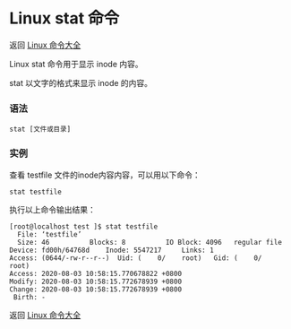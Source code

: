 # Linux stat 命令

返回 [Linux 命令大全](https://ahuang007.github.com/Linux-Command)

Linux stat 命令用于显示 inode 内容。

stat 以文字的格式来显示 inode 的内容。

### 语法

```
stat [文件或目录]
```

### 实例

查看 testfile 文件的inode内容内容，可以用以下命令：

```
stat testfile
```

执行以上命令输出结果：

```
[root@localhost test ]$ stat testfile
  File: ‘testfile’
  Size: 46        	Blocks: 8          IO Block: 4096   regular file
Device: fd00h/64768d	Inode: 5547217     Links: 1
Access: (0644/-rw-r--r--)  Uid: (    0/    root)   Gid: (    0/    root)
Access: 2020-08-03 10:58:15.770678822 +0800
Modify: 2020-08-03 10:58:15.772678939 +0800
Change: 2020-08-03 10:58:15.772678939 +0800
 Birth: -
```

返回 [Linux 命令大全](https://ahuang007.github.com/Linux-Command)